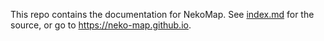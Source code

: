 This repo contains the documentation for NekoMap. See [index.md](index.md) for the source, or go to https://neko-map.github.io.
